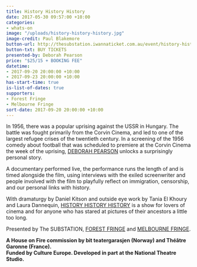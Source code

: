 ```yaml
---
title: History History History
date: 2017-05-30 09:57:00 +10:00
categories:
- whats-on
image: "/uploads/history-history-history.jpg"
image-credit: Paul Blakemore
button-url: http://thesubstation.iwannaticket.com.au/event/history-history-history-MTI5NDQ
button-txt: BUY TICKETS
presented-by: Deborah Pearson
price: "$25/15 + BOOKING FEE"
datetime:
- 2017-09-20 20:00:00 +10:00
- 2017-09-23 20:00:00 +10:00
has-start-time: true
is-list-of-dates: true
supporters:
- Forest Fringe
- Melbourne Fringe
sort-date: 2017-09-20 20:00:00 +10:00
---
```


In 1956, there was a popular uprising against the USSR in Hungary. The battle was fought primarily from the Corvin Cinema, and led to one of the largest refugee crises of the twentieth century. In a screening of the 1956 comedy about football that was scheduled to premiere at the Corvin Cinema the week of the uprising, [DEBORAH PEARSON](https://deborahpearson123.wordpress.com/) unlocks a surprisingly personal story. 

A documentary performed live, the performance runs the length of and is timed
alongside the film, using interviews with the exiled screenwriter and people involved with the film to playfully reflect on immigration, censorship, and our personal links with history.

With dramaturgy by Daniel Kitson and outside eye work by Tania El Khoury and Laura Dannequin, [HISTORY HISTORY HISTORY](https://deborahpearson123.wordpress.com/2016/02/24/history-history-history/) is a show for lovers of cinema and for anyone who has stared at pictures of their ancestors a little too long.

Presented by The SUBSTATION, [FOREST FRINGE](http://forestfringe.co.uk/) and [MELBOURNE FRINGE](https://melbournefringe.com.au/).

**A House on Fire commission by bit teatergarasjen (Norway) and Théâtre Garonne (France).** <br>
**Funded by Culture Europe. Developed in part at the National Theatre Studio.**
